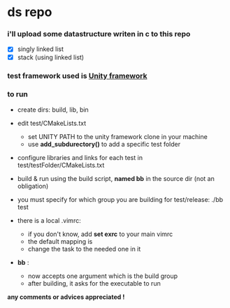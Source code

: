 # ds repo

### i'll upload some datastructure writen in c to this repo
* [x] singly linked list
* [x] stack (using linked list)

### test framework used is [Unity framework](https://github.com/ThrowTheSwitch/Unity "Unity Test framework")

### to run
* create dirs: build, lib, bin
* edit test/CMakeLists.txt
  * set UNITY PATH to the unity framework clone in your machine 
  * use **add_subdurectory()** to add a specific test folder
* configure libraries and links for each test in test/testFolder/CMakeLists.txt
* build & run using the build script, **named bb** in the source dir (not an obligation)
* you must specify for which group you are building for test/release: ./bb test

* there is a local .vimrc:
  * if you don't know, add **set exrc** to your main vimrc
  * the default mapping is <C-x>
  * change the task to the needed one in it

* **bb** :
  * now accepts one argument which is the build group
  * after building, it asks for the executable to run


**any comments or advices appreciated !**
